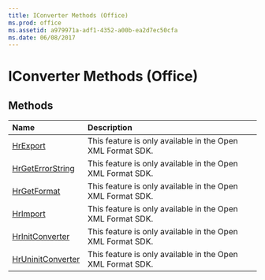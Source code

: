 ```yaml
---
title: IConverter Methods (Office)
ms.prod: office
ms.assetid: a979971a-adf1-4352-a00b-ea2d7ec50cfa
ms.date: 06/08/2017
---
```



# IConverter Methods (Office)

## Methods



|**Name**|**Description**|
|:-----|:-----|
|[HrExport](iconverter-hrexport-method-office.md)|This feature is only available in the Open XML Format SDK.|
|[HrGetErrorString](iconverter-hrgeterrorstring-method-office.md)|This feature is only available in the Open XML Format SDK.|
|[HrGetFormat](iconverter-hrgetformat-method-office.md)|This feature is only available in the Open XML Format SDK.|
|[HrImport](iconverter-hrimport-method-office.md)|This feature is only available in the Open XML Format SDK.|
|[HrInitConverter](iconverter-hrinitconverter-method-office.md)|This feature is only available in the Open XML Format SDK.|
|[HrUninitConverter](iconverter-hruninitconverter-method-office.md)|This feature is only available in the Open XML Format SDK.|

